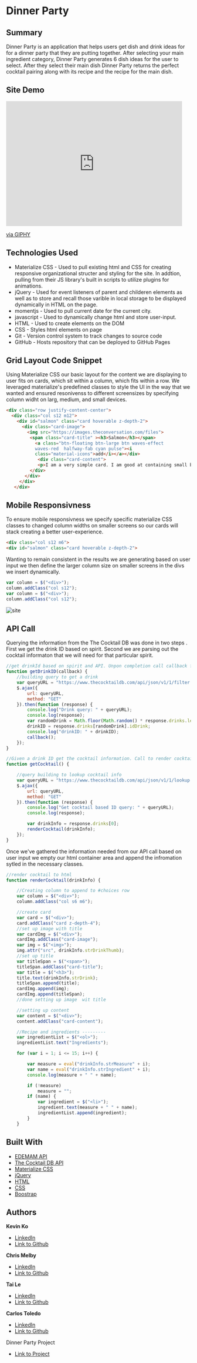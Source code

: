# Dinner Party



## Summary 
Dinner Party is an application that helps users get dish and drink ideas for for a dinner party that they are putting together. After selecting your main ingredient category, Dinner Party generates 6 dish ideas for the user to select. 
After they select their main dish Dinner Party returns the perfect cocktail pairing along with its recipe and the recipe for the main dish. 



## Site Demo
<iframe src="https://giphy.com/embed/LMR6hg0e0eTLVujUB8" width="480" height="340" frameBorder="0" class="giphy-embed" allowFullScreen></iframe><p><a href="https://giphy.com/gifs/LMR6hg0e0eTLVujUB8">via GIPHY</a></p>

 
## Technologies Used
- Materialize CSS - Used to pull existing html and CSS for creating responsive organizational structer and styling for the site. In addtion, pulling from their JS library's built in scripts to utilize plugins for animations.
- jQuery - Used for event listeners of parent and childeren elements as well as to store and recall those varible in local      storage to be displayed dynamically in HTML on the page.
- momentjs - Used to pull current date for the current city.
- javascript - Used to dynamically change html and store user-input.
- HTML - Used to create elements on the DOM
- CSS - Styles html elements on page
- Git - Version control system to track changes to source code
- GitHub - Hosts repository that can be deployed to GitHub Pages
 


## Grid Layout Code Snippet
Using Materialize CSS our basic layout for the content we are displaying to user fits on cards, which sit within a column, which fits within a row. We leveraged materialize's predefined classes to style the UI in the way that we wanted and ensured resonivenss to different screensizes by specifying column widht on larg, medium, and small devices.


```html
<div class="row justify-content-center">
  <div class="col s12 m12">
    <div id="salmon" class="card hoverable z-depth-2">
      <div class="card-image">
        <img src="https://images.theconversation.com/files">
         <span class="card-title" ><h3>Salmon</h3></span>
           <a class="btn-floating btn-large btn waves-effect 
           waves-red  halfway-fab cyan pulse"><i
           class="material-icons">add</i></a></div>
            <div class="card-content">
            <p>I am a very simple card. I am good at containing small bits of information.</p>
         </div>
       </div>
     </div>
   </div>

```

## Mobile Responsivness
To ensure mobile responsivness we specify specific materialize CSS classes to changed column widths on smaller screens so our cards will stack creating a better user-experience.
```html
<div class="col s12 m6">	
<div id="salmon" class="card hoverable z-depth-2">
```
Wanting to remain consistent in the results we are generating based on user input we then define the larger column size on smaller screens in the divs we insert dynamically.
```js
var column = $("<div>");
column.addClass("col s12");
var column = $("<div>");
column.addClass("col s12");
```

![site](https://media.giphy.com/media/lqMd8zCm1ZpdnfS4sU/giphy.gif)

## API Call 
Querying the information from the The Cocktail DB was done in two steps . First we get the drink ID based on spirit. Second we are parsing out the cocktail informaton that we will need for that particular spirit. 
```js
//get drinkId based on spirit and API. Unpon completion call callback function
function getDrinkID(callback) {
    //building query to get a drink
    var queryURL = "https://www.thecocktaildb.com/api/json/v1/1/filter.php?i=" + spirit;
    $.ajax({
        url: queryURL,
        method: "GET"
    }).then(function (response) {
        console.log("Drink query: " + queryURL);
        console.log(response);
        var randomDrink = Math.floor(Math.random() * response.drinks.length);
        drinkID = response.drinks[randomDrink].idDrink;
        console.log("drinkID: " + drinkID);
        callback();
    });
}

//Given a drink ID get the cocktail information. Call to render cocktail pnce information is completely retireved
function getCocktail() {

    //query building to lookup cocktail info
    var queryURL = "https://www.thecocktaildb.com/api/json/v1/1/lookup.php?i=" + drinkID;
    $.ajax({
        url: queryURL,
        method: "GET"
    }).then(function (response) {
        console.log("Get cocktail based ID query: " + queryURL);
        console.log(response);

        var drinkInfo = response.drinks[0];
        renderCocktail(drinkInfo);
    });
}


```
Once we've gathered the information needed from our API call based on user input we empty our html container area and append the infromation sytled in the necessary classes.
```js
//render cocktail to html
function renderCocktail(drinkInfo) {

    //Creating column to append to #choices row
    var column = $("<div>");
    column.addClass("col s6 m6");

    //create card
    var card = $("<div>");
    card.addClass("card z-depth-4");
    //set up image with title
    var cardImg = $("<div>");
    cardImg.addClass("card-image");
    var img = $("<img>");
    img.attr("src", drinkInfo.strDrinkThumb);
    //set up title
    var titleSpan = $("<span>");
    titleSpan.addClass("card-title");
    var title = $("<h3>");
    title.text(drinkInfo.strDrink);
    titleSpan.append(title);
    cardImg.append(img);
    cardImg.append(titleSpan);
    //done setting up image  wit title

    //setting up content
    var content = $("<div>");
    content.addClass("card-content");

    //Recipe and ingredients ---------
    var ingredientList = $("<ol>");
    ingredientList.text("Ingredients");

    for (var i = 1; i <= 15; i++) {

        var measure = eval("drinkInfo.strMeasure" + i);
        var name = eval("drinkInfo.strIngredient" + i);
        console.log(measure + " " + name);

        if (!measure)
            measure = "";
        if (name) {
            var ingredient = $("<li>");
            ingredient.text(measure + " " + name);
            ingredientList.append(ingredient);
        }
    }

```


## Built With

* [EDEMAM API](https://developer.edamam.com/)
* [The Cocktail DB API](https://www.thecocktaildb.com/api.php)
* [Materialize CSS](http://archives.materializecss.com/0.100.2/about.html)
* [jQuery](https://api.jquery.com/)
* [HTML](https://developer.mozilla.org/en-US/docs/Web/HTML)
* [CSS](https://developer.mozilla.org/en-US/docs/Web/CSS)
* [Boostrap](https://getbootstrap.com/)

## Authors


**Kevin Ko** 
- [LinkedIn](#)
- [Link to Github]()

**Chris Melby**
- [LinkedIn](https://www.linkedin.com/in/chris-melby-71106b126/)
- [Link to Github](https://github.com/cmelby)

**Tai Le** 
- [LinkedIn](#)
- [Link to Github](#)

**Carlos Toledo** 
- [LinkedIn](#)
- [Link to Github](#)


Dinner Party Project
- [Link to Project](https://github.com/kokevin678/project1)
